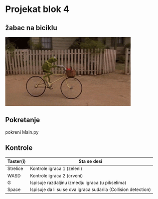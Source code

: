# Projekat blok 4
## žabac na biciklu
![biciklo](https://github.com/lukardvn/pepe/blob/master/kermit.gif)

## Pokretanje

pokreni Main.py

## Kontrole
| Taster(i) | Sta se desi |
| --------- | ----------- |
| Strelice | Kontrole igraca 1 (zeleni) |
| WASD | Kontrole igraca 2 (crveni) |
| G | Ispisuje razdaljinu izmedju igraca (u pikselima) |
| Space | Ispisuje da li su se dva igraca sudarila (Collision detection) |

